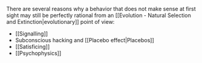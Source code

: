 There are several reasons why a behavior that does not make sense at first sight may still be perfectly rational from an [[Evolution - Natural Selection and Extinction|evolutionary]] point of view:
- [[Signalling]]
- Subconscious hacking and [[Placebo effect|Placebos]]
- [[Satisficing]]
- [[Psychophysics]]
